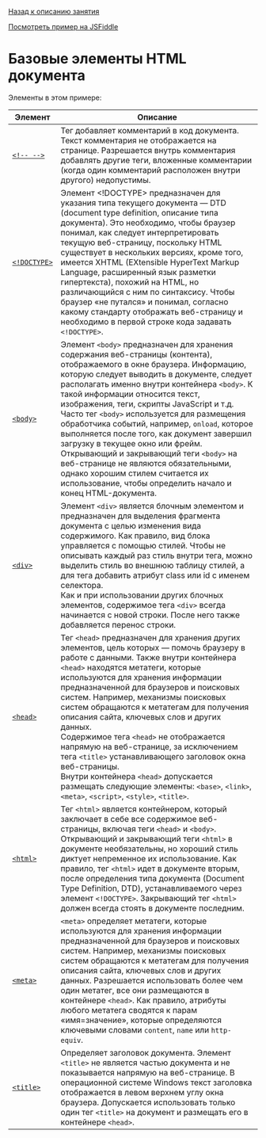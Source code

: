 [Назад к описанию занятия](https://github.com/Vladislav-Lyuminarskiy/Web-course/tree/master/01-HTML-1)

[Посмотреть пример на JSFiddle](https://jsfiddle.net/Vladislav_Lyuminarskiy/4jb1ujjx/)

# Базовые элементы HTML документа

Элементы в этом примере:

Элемент                                          | Описание
-------------------------------------------------|-------------------------------------------------
[`<!-- -->`](http://htmlbook.ru/html/!--)        | Тег добавляет комментарий в код документа. Текст комментария не отображается на странице. Разрешается внутрь комментария добавлять другие теги, вложенные комментарии (когда один комментарий расположен внутри другого) недопустимы.
[`<!DOCTYPE>`](http://htmlbook.ru/html/!doctype) | Элемент <!DOCTYPE> предназначен для указания типа текущего документа — DTD (document type definition, описание типа документа). Это необходимо, чтобы браузер понимал, как следует интерпретировать текущую веб-страницу, поскольку HTML существует в нескольких версиях, кроме того, имеется XHTML (EXtensible HyperText Markup Language, расширенный язык разметки гипертекста), похожий на HTML, но различающийся с ним по синтаксису. Чтобы браузер «не путался» и понимал, согласно какому стандарту отображать веб-страницу и необходимо в первой строке кода задавать `<!DOCTYPE>`.
[`<body>`](http://htmlbook.ru/html/body)         | Элемент `<body>` предназначен для хранения содержания веб-страницы (контента), отображаемого в окне браузера. Информацию, которую следует выводить в документе, следует располагать именно внутри контейнера `<body>`. К такой информации относится текст, изображения, теги, скрипты JavaScript и т.д.<br>Часто тег `<body>` используется для размещения обработчика событий, например, `onload`, которое выполняется после того, как документ завершил загрузку в текущее окно или фрейм.<br>Открывающий и закрывающий теги `<body>` на веб-странице не являются обязательными, однако хорошим стилем считается их использование, чтобы определить начало и конец HTML-документа.
[`<div>`](http://htmlbook.ru/html/div)           | Элемент `<div>` является блочным элементом и предназначен для выделения фрагмента документа с целью изменения вида содержимого. Как правило, вид блока управляется с помощью стилей. Чтобы не описывать каждый раз стиль внутри тега, можно выделить стиль во внешнюю таблицу стилей, а для тега добавить атрибут class или id с именем селектора.<br>Как и при использовании других блочных элементов, содержимое тега `<div>` всегда начинается с новой строки. После него также добавляется перенос строки.
[`<head>`](http://htmlbook.ru/html/head)         | Тег `<head>` предназначен для хранения других элементов, цель которых — помочь браузеру в работе с данными. Также внутри контейнера `<head>` находятся метатеги, которые используются для хранения информации предназначенной для браузеров и поисковых систем. Например, механизмы поисковых систем обращаются к метатегам для получения описания сайта, ключевых слов и других данных.<br>Содержимое тега `<head>` не отображается напрямую на веб-странице, за исключением тега `<title>` устанавливающего заголовок окна веб-страницы.<br>Внутри контейнера `<head>` допускается размещать следующие элементы: `<base>`,  `<link>`, `<meta>`, `<script>`, `<style>`, `<title>`.
[`<html>`](http://htmlbook.ru/html/html)         | Тег `<html>` является контейнером, который заключает в себе все содержимое веб-страницы, включая теги `<head>` и `<body>`. Открывающий и закрывающий теги `<html>` в документе необязательны, но хороший стиль диктует непременное их использование. Как правило, тег `<html>` идет в документе вторым, после определения типа документа (Document Type Definition, DTD), устанавливаемого через элемент `<!DOCTYPE>`. Закрывающий тег `<html>` должен всегда стоять в документе последним.
[`<meta>`](http://htmlbook.ru/html/meta)         | `<meta>` определяет метатеги, которые используются для хранения информации предназначенной для браузеров и поисковых систем. Например, механизмы поисковых систем обращаются к метатегам для получения описания сайта, ключевых слов и других данных. Разрешается использовать более чем один метатег, все они размещаются в контейнере `<head>`. Как правило, атрибуты любого метатега сводятся к парам «имя=значение», которые определяются ключевыми словами `content`, `name` или `http-equiv`.
[`<title>`](http://htmlbook.ru/html/title)       | Определяет заголовок документа. Элемент `<title>` не является частью документа и не показывается напрямую на веб-странице. В операционной системе Windows текст заголовка отображается в левом верхнем углу окна браузера. Допускается использовать только один тег `<title>` на документ и размещать его в контейнере `<head>`.